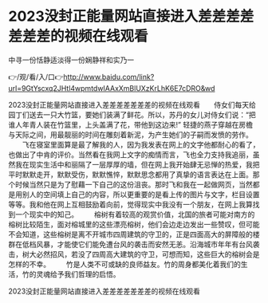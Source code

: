 # 2023没封正能量网站直接进入差差差差差差差的视频在线观看
中寻一份恬静适淡得一份娴静祥和实乃一

👉/观/看/入/口👉http://www.baidu.com/link?url=9GtYscxq2JHtl4wpmtdwIAAxXmBlUXzKrLhK6E7cDRO&wd

2023没封正能量网站直接进入差差差差差差差的视频在线观看　　侍女们每天给园丁们送去一只大竹篮，要她们装满了鲜花。所以，苏丹的女儿对侍女们说：“把谁人年青人装在竹篮里，上头盖满了花，带他到这边来!”
轻捷的燕子穿越在房檐与天际之间，用最靓丽的时间在雕刻着新泥，为产生她们的子嗣而发愤的劳作。
　　飞在寝室里面算是最了解我的人，因为我发表在网上的文字他都耐心的看了，也做出了中肯的评价。当然看在我网上文字的痴情而言，飞也全力支持我追丽，虽然我在现实生活中和丽隔了一层厚厚的墙，但在网上我开始肆无忌惮的热爱，我把平时默默走开，默默受伤，默默憔悴，默默思念都用了真挚的语言表达在上面。那个时候当然只是为了慰藉一下自己的这份沮丧。那时飞和我在一起做网页，当然都是用别人的空间填上自己的内容，所以更重要的是看上传的图片与文字，栏目设置等等。我和他在网上互相鼓励着向前，觉得现实中我没有一个朋友，在网上我算找到一个现实中的知己。
　　榕树有着较高的观赏价值，北国的旅者可能对南方的榕树比较陌生，面对榕城里的这些漂亮榕树，他们会边走边发出一些赞叹，但可能不会知道，这些榕树是离不开城市四周建筑的守卫的，正是四面高大的屏障般的楼群在低档风暴，才能使它们能免遭台风的袭击而安然无恙。沿海城市年年有台风袭击，树大必然招风，若没了四周高大建筑的守卫，可想而知，这些巨大的榕树会是怎样的不幸。
　　竹是人类不可或缺的良师益友。竹的周身都美化着我们的生活，竹的灵魂给予我们哲理的启悟。

2023没封正能量网站直接进入差差差差差差差的视频在线观看
